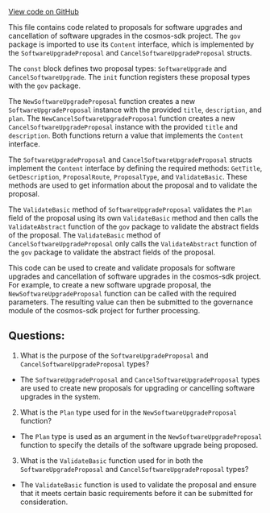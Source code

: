 [View code on GitHub](https://github.com/cosmos/cosmos-sdk.git/x/upgrade/types/proposal.go)

This file contains code related to proposals for software upgrades and cancellation of software upgrades in the cosmos-sdk project. The `gov` package is imported to use its `Content` interface, which is implemented by the `SoftwareUpgradeProposal` and `CancelSoftwareUpgradeProposal` structs. 

The `const` block defines two proposal types: `SoftwareUpgrade` and `CancelSoftwareUpgrade`. The `init` function registers these proposal types with the `gov` package.

The `NewSoftwareUpgradeProposal` function creates a new `SoftwareUpgradeProposal` instance with the provided `title`, `description`, and `plan`. The `NewCancelSoftwareUpgradeProposal` function creates a new `CancelSoftwareUpgradeProposal` instance with the provided `title` and `description`. Both functions return a value that implements the `Content` interface.

The `SoftwareUpgradeProposal` and `CancelSoftwareUpgradeProposal` structs implement the `Content` interface by defining the required methods: `GetTitle`, `GetDescription`, `ProposalRoute`, `ProposalType`, and `ValidateBasic`. These methods are used to get information about the proposal and to validate the proposal.

The `ValidateBasic` method of `SoftwareUpgradeProposal` validates the `Plan` field of the proposal using its own `ValidateBasic` method and then calls the `ValidateAbstract` function of the `gov` package to validate the abstract fields of the proposal. The `ValidateBasic` method of `CancelSoftwareUpgradeProposal` only calls the `ValidateAbstract` function of the `gov` package to validate the abstract fields of the proposal.

This code can be used to create and validate proposals for software upgrades and cancellation of software upgrades in the cosmos-sdk project. For example, to create a new software upgrade proposal, the `NewSoftwareUpgradeProposal` function can be called with the required parameters. The resulting value can then be submitted to the governance module of the cosmos-sdk project for further processing.
## Questions: 
 1. What is the purpose of the `SoftwareUpgradeProposal` and `CancelSoftwareUpgradeProposal` types?
- The `SoftwareUpgradeProposal` and `CancelSoftwareUpgradeProposal` types are used to create new proposals for upgrading or cancelling software upgrades in the system.

2. What is the `Plan` type used for in the `NewSoftwareUpgradeProposal` function?
- The `Plan` type is used as an argument in the `NewSoftwareUpgradeProposal` function to specify the details of the software upgrade being proposed.

3. What is the `ValidateBasic` function used for in both the `SoftwareUpgradeProposal` and `CancelSoftwareUpgradeProposal` types?
- The `ValidateBasic` function is used to validate the proposal and ensure that it meets certain basic requirements before it can be submitted for consideration.